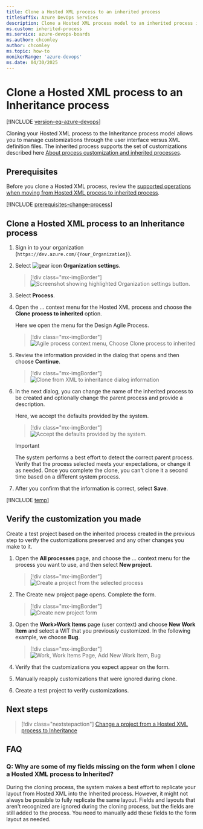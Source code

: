 ```yaml
---
title: Clone a Hosted XML process to an inherited process
titleSuffix: Azure DevOps Services     
description: Clone a Hosted XML process model to an inherited process in Azure DevOps Services
ms.custom: inherited-process
ms.service: azure-devops-boards
ms.author: chcomley
author: chcomley
ms.topic: how-to
monikerRange: 'azure-devops'
ms.date: 04/30/2025
---
```


# Clone a Hosted XML process to an Inheritance process   

[!INCLUDE [version-eq-azure-devops](../../../includes/version-eq-azure-devops.md)]

Cloning your Hosted XML process to the Inheritance process model allows you to manage customizations through the user interface versus XML definition files. The inherited process supports the set of customizations described here [About process customization and inherited processes](inheritance-process-model.md). 
 
## Prerequisites

Before you clone a Hosted XML process, review the [supported operations when moving from Hosted XML process to inherited process](change-process-from-hosted-to-inherited.md#supported-operations-for-moving-from-hosted-xml-to-an-inherited-process).

[!INCLUDE [prerequisites-change-process](../includes/prerequisites-change-process.md)]

## Clone a Hosted XML process to an Inheritance process 

1. Sign in to your organization (```https://dev.azure.com/{Your_Organization}```).
2. Select ![gear icon](../../media/icons/gear-icon.png) **Organization settings**.
  
   	> [!div class="mx-imgBorder"]  
	> ![Screenshot showing highlighted Organization settings button.](../../../media/settings/open-admin-settings-vert.png)
3. Select **Process**. 
2. Open the &hellip; context menu for the Hosted XML process and choose the **Clone process to inherited** option. 

	Here we open the menu for the Design Agile Process. 

	> [!div class="mx-imgBorder"]  
	> ![Agile process context menu, Choose Clone process to inherited](media/migration/upgrade-to-inherited-option-menu.png) 

3. Review the information provided in the dialog that opens and then choose **Continue**.  

	> [!div class="mx-imgBorder"]  
	> ![Clone from XML to inheritance dialog information](media/migration/upgrade-from-xml-to-inheritance.png)   

4. In the next dialog, you can change the name of the inherited process to be created and optionally change the parent process and provide a description. 

	Here, we accept the defaults provided by the system.  

	> [!div class="mx-imgBorder"]  
	> ![Accept the defaults provided by the system.](media/migration/upgrade-from-xml-to-inheritance-dialog.png)  

	> [!IMPORTANT]  
	> The system performs a best effort to detect the correct parent process. Verify that the process selected meets your expectations, or change it as needed. Once you complete the clone, you can't clone it a second time based on a different system process. 

5. After you confirm that the information is correct, select **Save**. 

[!INCLUDE [temp](../includes/post-upgrade-steps.md)]

<a id="verify">  </a>

## Verify the customization you made 

Create a test project based on the inherited process created in the previous step to verify the customizations preserved and any other changes you make to it. 

1. Open the **All processes** page, and choose the &hellip; context menu for the process you want to use, and then select **New project**.  

	> [!div class="mx-imgBorder"]  
	> ![Create a project from the selected process](media/migration/create-team-project-inherited-process.png)  

2. The Create new project page opens. Complete the form. 

	> [!div class="mx-imgBorder"]  
	> ![Create new project form](media/process/create-test-project.png) 

3. Open the **Work>Work Items** page (user context) and choose **New Work Item** and select a WIT that you previously customized. In the following example, we choose **Bug**. 

	> [!div class="mx-imgBorder"]  
	> ![Work, Work Items Page, Add New Work Item, Bug](media/process/add-custom-field-verify-bug.png) 

4. Verify that the customizations you expect appear on the form. 
5. Manually reapply customizations that were ignored during clone.
6. Create a test project to verify customizations.  

## Next steps

> [!div class="nextstepaction"]
> [Change a project from a Hosted XML process to Inheritance](change-process-from-hosted-to-inherited.md) 

## FAQ

### Q: Why are some of my fields missing on the form when I clone a Hosted XML process to Inherited?

During the cloning process, the system makes a best effort to replicate your layout from Hosted XML into the Inherited process. However, it might not always be possible to fully replicate the same layout. Fields and layouts that aren't recognized are ignored during the cloning process, but the fields are still added to the process. You need to manually add these fields to the form layout as needed.
